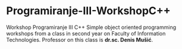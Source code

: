 # Programiranje-III-WorkshopC++
Workshop Programiranje III C++
Simple object oriented programming workshops from a class in second year on Faculty of Information Technologies.
Professor on this class is <b>dr.sc. Denis Mušić</b>.
